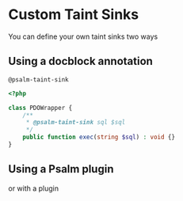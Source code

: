 # Custom Taint Sinks

You can define your own taint sinks two ways

## Using a docblock annotation

`@psalm-taint-sink`

```php
<?php

class PDOWrapper {
    /**
     * @psalm-taint-sink sql $sql
     */
    public function exec(string $sql) : void {}
}
```

## Using a Psalm plugin

or with a plugin

